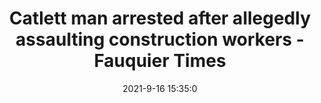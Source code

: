 ---
"title": "Catlett man arrested after allegedly assaulting construction workers - Fauquier Times"
"date": "2021-9-16 15:35:0"
"feed_name": "GOOGLENEWSCONSTRUCTION"
"feed_website": "https://news.google.com/search?q=construction%2Bincident&hl=en-US&gl=US&ceid=US:en"
"feed_rss": "https://news.google.com/rss/search?q=construction%2Bincident&hl=en-US&gl=US&ceid=US:en"
"link": "https://www.fauquier.com/news/catlett-man-arrested-after-allegedly-assaulting-construction-workers/article_b609295a-1703-11ec-b567-c374669f7af9.html"
"file": "_posts/2021-1-1-df94fca8334fd16a38c3204983b35641c17e3ec6.md"
"accident": "1"
"drilling": "0"
---
